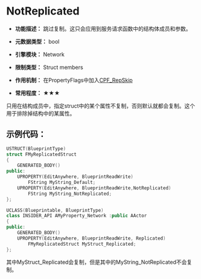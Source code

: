 # NotReplicated

- **功能描述：** 跳过复制。这只会应用到服务请求函数中的结构体成员和参数。

- **元数据类型：** bool
- **引擎模块：** Network
- **限制类型：** Struct members
- **作用机制：** 在PropertyFlags中加入[CPF_RepSkip](#Flags_EPropertyFlags_CPF_RepSkip)
- **常用程度：** ★★★

只用在结构成员中，指定struct中的某个属性不复制，否则默认就都会复制。这个用于排除掉结构中的某属性。

## 示例代码：

```cpp
USTRUCT(BlueprintType)
struct FMyReplicatedStruct
{
	GENERATED_BODY()
public:
	UPROPERTY(EditAnywhere, BlueprintReadWrite)
		FString MyString_Default;
	UPROPERTY(EditAnywhere, BlueprintReadWrite,NotReplicated)
		FString MyString_NotReplicated;
};

UCLASS(Blueprintable, BlueprintType)
class INSIDER_API AMyProperty_Network :public AActor
{
public:
	GENERATED_BODY()
	UPROPERTY(EditAnywhere, BlueprintReadWrite, Replicated)
		FMyReplicatedStruct MyStruct_Replicated;
};
```

其中MyStruct_Replicated会复制，但是其中的MyString_NotReplicated不会复制。